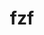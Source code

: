 ---
title: "fzf"
layout: cache
categories: [package, develop]
meta: {"versions": ["0.45.0"], "compilers": ["gcc@=7.5.0"], "oss": ["ubuntu18.04"], "platforms": ["linux"], "targets": ["x86_64_v3"], "stacks": ["developer-tools", "root"], "num_specs": 1, "num_specs_by_stack": {"developer-tools": 1, "root": 1}}
spec_details: [{"hash": "sqyzurogaub7ds4hsclnrwrjbx4z2xgl", "compiler": "gcc@=7.5.0", "versions": ["0.45.0"], "os": "ubuntu18.04", "platform": "linux", "target": "x86_64_v3", "variants": ["build_system=makefile", "~vim"], "stacks": ["developer-tools", "root"], "size": "-", "tarball": "https://binaries.spack.io/develop/build_cache/linux-ubuntu18.04-x86_64_v3/gcc-7.5.0/fzf-0.45.0/linux-ubuntu18.04-x86_64_v3-gcc-7.5.0-fzf-0.45.0-sqyzurogaub7ds4hsclnrwrjbx4z2xgl.spack"}]
---